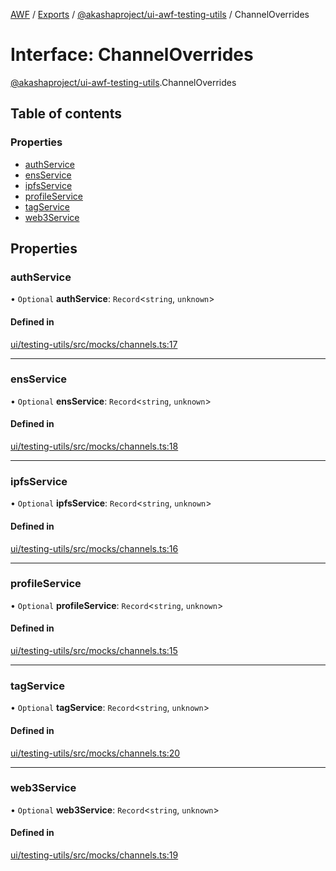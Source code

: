 [AWF](../README.md) / [Exports](../modules.md) / [@akashaproject/ui-awf-testing-utils](../modules/_akashaproject_ui_awf_testing_utils.md) / ChannelOverrides

# Interface: ChannelOverrides

[@akashaproject/ui-awf-testing-utils](../modules/_akashaproject_ui_awf_testing_utils.md).ChannelOverrides

## Table of contents

### Properties

- [authService](_akashaproject_ui_awf_testing_utils.ChannelOverrides.md#authservice)
- [ensService](_akashaproject_ui_awf_testing_utils.ChannelOverrides.md#ensservice)
- [ipfsService](_akashaproject_ui_awf_testing_utils.ChannelOverrides.md#ipfsservice)
- [profileService](_akashaproject_ui_awf_testing_utils.ChannelOverrides.md#profileservice)
- [tagService](_akashaproject_ui_awf_testing_utils.ChannelOverrides.md#tagservice)
- [web3Service](_akashaproject_ui_awf_testing_utils.ChannelOverrides.md#web3service)

## Properties

### authService

• `Optional` **authService**: `Record`<`string`, `unknown`\>

#### Defined in

[ui/testing-utils/src/mocks/channels.ts:17](https://github.com/AKASHAorg/akasha-world-framework/blob/83e542de/ui/testing-utils/src/mocks/channels.ts#L17)

___

### ensService

• `Optional` **ensService**: `Record`<`string`, `unknown`\>

#### Defined in

[ui/testing-utils/src/mocks/channels.ts:18](https://github.com/AKASHAorg/akasha-world-framework/blob/83e542de/ui/testing-utils/src/mocks/channels.ts#L18)

___

### ipfsService

• `Optional` **ipfsService**: `Record`<`string`, `unknown`\>

#### Defined in

[ui/testing-utils/src/mocks/channels.ts:16](https://github.com/AKASHAorg/akasha-world-framework/blob/83e542de/ui/testing-utils/src/mocks/channels.ts#L16)

___

### profileService

• `Optional` **profileService**: `Record`<`string`, `unknown`\>

#### Defined in

[ui/testing-utils/src/mocks/channels.ts:15](https://github.com/AKASHAorg/akasha-world-framework/blob/83e542de/ui/testing-utils/src/mocks/channels.ts#L15)

___

### tagService

• `Optional` **tagService**: `Record`<`string`, `unknown`\>

#### Defined in

[ui/testing-utils/src/mocks/channels.ts:20](https://github.com/AKASHAorg/akasha-world-framework/blob/83e542de/ui/testing-utils/src/mocks/channels.ts#L20)

___

### web3Service

• `Optional` **web3Service**: `Record`<`string`, `unknown`\>

#### Defined in

[ui/testing-utils/src/mocks/channels.ts:19](https://github.com/AKASHAorg/akasha-world-framework/blob/83e542de/ui/testing-utils/src/mocks/channels.ts#L19)
